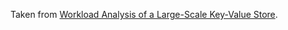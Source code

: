 Taken from [Workload Analysis of a Large-Scale Key-Value Store](http://www.ece.eng.wayne.edu/~sjiang/pubs/papers/atikoglu12-memcached.pdf).